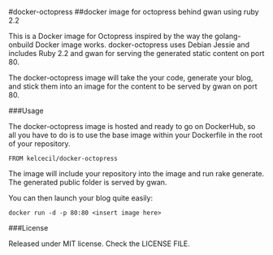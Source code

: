 #docker-octopress
##docker image for octopress behind gwan using ruby 2.2

This is a Docker image for Octopress inspired by the way the golang-onbuild Docker image works. docker-octopress uses Debian Jessie and includes Ruby 2.2 and gwan for serving the generated static content on port 80.

The docker-octopress image will take the your code, generate your blog, and stick them into an image for the content to be served by gwan on port 80.

###Usage

The docker-octopress image is hosted and ready to go on DockerHub, so all you have to do is to use the base image within your Dockerfile in the root of your repository.

```
FROM kelcecil/docker-octopress
```

The image will include your repository into the image and run rake generate. The generated public folder is served by gwan.

You can then launch your blog quite easily:

```
docker run -d -p 80:80 <insert image here>
```

###License

Released under MIT license. Check the LICENSE FILE.
